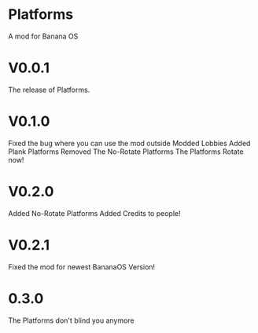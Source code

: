 # Platforms
A mod for Banana OS
# V0.0.1
The release of Platforms.
# V0.1.0
Fixed the bug where you can use the mod outside Modded Lobbies
Added Plank Platforms
Removed The No-Rotate Platforms
The Platforms Rotate now!
# V0.2.0
Added No-Rotate Platforms
Added Credits to people!
# V0.2.1
Fixed the mod for newest BananaOS Version!
# 0.3.0
The Platforms don't blind you anymore
